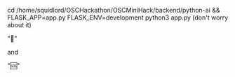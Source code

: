 cd /home/squidlord/OSCHackathon/OSCMiniHack/backend/python-ai && FLASK_APP=app.py FLASK_ENV=development python3 app.py (don't worry about it) 

"🚨"

and 

"🆘"
